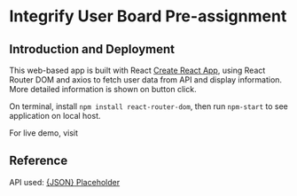 # Integrify User Board Pre-assignment

## Introduction and Deployment

This web-based app is built with React [Create React App](https://github.com/facebook/create-react-app), using React Router DOM and axios to fetch user data from API and display information. More detailed information is shown on button click.

On terminal, install `npm install react-router-dom`, then run `npm-start` to see application on local host.

For live demo, visit

## Reference

API used: [{JSON} Placeholder](https://jsonplaceholder.typicode.com/users)
